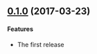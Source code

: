 ## [0.1.0](https://github.com/twada/japanese-numerals-to-number/releases/tag/v0.1.0) (2017-03-23)

#### Features

  * The first release
